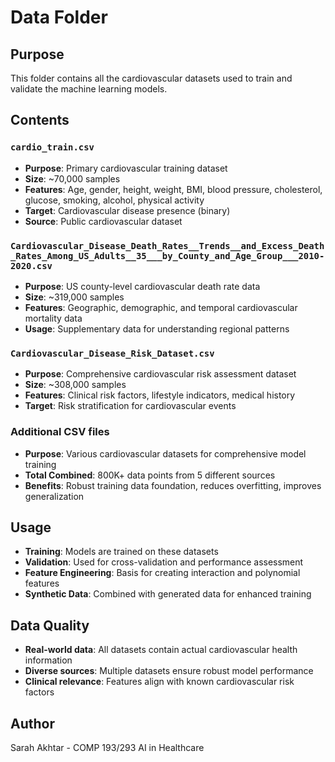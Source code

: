 # Data Folder

## Purpose
This folder contains all the cardiovascular datasets used to train and validate the machine learning models.

## Contents

### `cardio_train.csv`
- **Purpose**: Primary cardiovascular training dataset
- **Size**: ~70,000 samples
- **Features**: Age, gender, height, weight, BMI, blood pressure, cholesterol, glucose, smoking, alcohol, physical activity
- **Target**: Cardiovascular disease presence (binary)
- **Source**: Public cardiovascular dataset

### `Cardiovascular_Disease_Death_Rates__Trends__and_Excess_Death_Rates_Among_US_Adults__35___by_County_and_Age_Group___2010-2020.csv`
- **Purpose**: US county-level cardiovascular death rate data
- **Size**: ~319,000 samples
- **Features**: Geographic, demographic, and temporal cardiovascular mortality data
- **Usage**: Supplementary data for understanding regional patterns

### `Cardiovascular_Disease_Risk_Dataset.csv`
- **Purpose**: Comprehensive cardiovascular risk assessment dataset
- **Size**: ~308,000 samples
- **Features**: Clinical risk factors, lifestyle indicators, medical history
- **Target**: Risk stratification for cardiovascular events

### Additional CSV files
- **Purpose**: Various cardiovascular datasets for comprehensive model training
- **Total Combined**: 800K+ data points from 5 different sources
- **Benefits**: Robust training data foundation, reduces overfitting, improves generalization

## Usage
- **Training**: Models are trained on these datasets
- **Validation**: Used for cross-validation and performance assessment
- **Feature Engineering**: Basis for creating interaction and polynomial features
- **Synthetic Data**: Combined with generated data for enhanced training

## Data Quality
- **Real-world data**: All datasets contain actual cardiovascular health information
- **Diverse sources**: Multiple datasets ensure robust model performance
- **Clinical relevance**: Features align with known cardiovascular risk factors

## Author
Sarah Akhtar - COMP 193/293 AI in Healthcare

